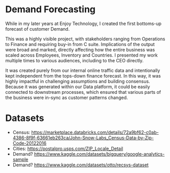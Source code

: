 # Demand Forecasting

While in my later years at Enjoy Technology, I created the first bottoms-up forecast of customer Demand. <br>

This was a highly visible project, with stakeholders ranging from Operations to Finance and requiring buy-in from C suite. Implications of the output were broad and marked, directly affecting how the entire business was scaled across Employees, Inventory and Countries. I presented my work multiple times to various audiences, including to the CEO directly. <br>

It was created purely from our internal online traffic data and intentionally kept independent from the tops-down finance forecast. In this way, it was highly impactful in challenging assumptions and building consensus. Because it was generated within our Data platform, it could be easily connected to downstream processes, which ensured that various parts of the business were in-sync as customer patterns changed.

# Datasets
- Census: https://marketplace.databricks.com/details/72a9bf62-c0ab-4386-8f9f-63661eb263ca/John-Snow-Labs_Census-Data-by-Zip-Code-20122016
- Cities: https://postalpro.usps.com/ZIP_Locale_Detail
- Demand? https://www.kaggle.com/datasets/bigquery/google-analytics-sample
- Demand? https://www.kaggle.com/datasets/otto/recsys-dataset
